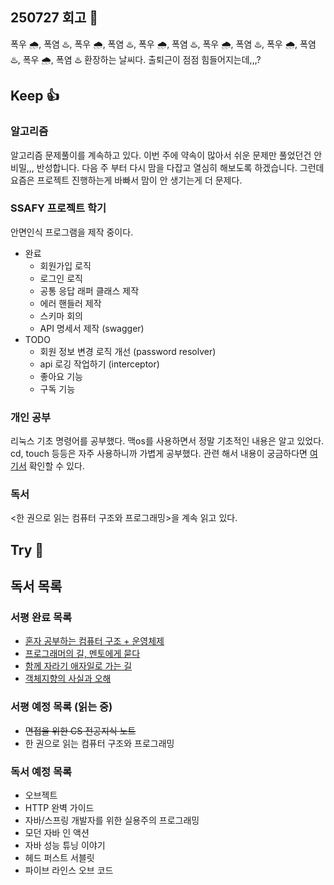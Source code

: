 ## 250727 회고 💬
폭우 🌧️, 폭염 ♨️, 폭우 🌧️, 폭염 ♨️, 폭우 🌧️, 폭염 ♨️, 폭우 🌧️, 폭염 ♨️, 폭우 🌧️, 폭염 ♨️, 폭우 🌧️, 폭염 ♨️ 환장하는 날씨다. 출퇴근이 점점 힘들어지는데,,,? 

## Keep 👍
### 알고리즘
알고리즘 문제풀이를 계속하고 있다. 이번 주에 약속이 많아서 쉬운 문제만 풀었던건 안 비밀,,, 반성합니다. 다음 주 부터 다시 맘을 다잡고 열심히 해보도록 하겠습니다. 그런데 요즘은 프로젝트 진행하는게 바빠서 맘이 안 생기는게 더 문제다.

### SSAFY 프로젝트 학기
안면인식 프로그램을 제작 중이다.

- 완료
	- 회원가입 로직
	- 로그인 로직
	- 공통 응답 래퍼 클래스 제작
	- 에러 핸들러 제작
	- 스키마 회의
	- API 명세서 제작 (swagger)
- TODO
	- 회원 정보 변경 로직 개선 (password resolver)
	- api 로깅 작업하기 (interceptor)
	- 좋아요 기능
	- 구독 기능

### 개인 공부
리눅스 기초 명령어를 공부했다. 맥os를 사용하면서 정말 기초적인 내용은 알고 있었다. cd, touch 등등은 자주 사용하니까 가볍게 공부했다. 관련 해서 내용이 궁금하다면 [여기서](https://velog.io/@regular_jk_kim/리눅스-기본-명령어#cd) 확인할 수 있다.

### 독서
<한 권으로 읽는 컴퓨터 구조와 프로그래밍>을 계속 읽고 있다.

## Try 🧚

## 독서 목록

### 서평 완료 목록
- [혼자 공부하는 컴퓨터 구조 + 운영체제](https://velog.io/@regular_jk_kim/혼자-공부하는-컴퓨터-구조-운영체제-를-읽고)
- [프로그래머의 길, 멘토에게 묻다](https://velog.io/@regular_jk_kim/프로그래머의-길-멘토에게-묻다-를-읽고-24jpq345)
- [함께 자라기 애자일로 가는 길](https://velog.io/@regular_jk_kim/함께-자라기-를-읽고)
- [객체지향의 사실과 오해](https://velog.io/@regular_jk_kim/객체지향의-사실과-오해-를-읽고)

###  서평 예정 목록 (읽는 중) 
- ~~면접을 위한 CS 전공지식 노트~~
- 한 권으로 읽는 컴퓨터 구조와 프로그래밍

### 독서 예정 목록
- 오브젝트
- HTTP 완벽 가이드
- 자바/스프링 개발자를 위한 실용주의 프로그래밍
- 모던 자바 인 액션
- 자바 성능 튜닝 이야기 
- 헤드 퍼스트 서블릿
- 파이브 라인스 오브 코드